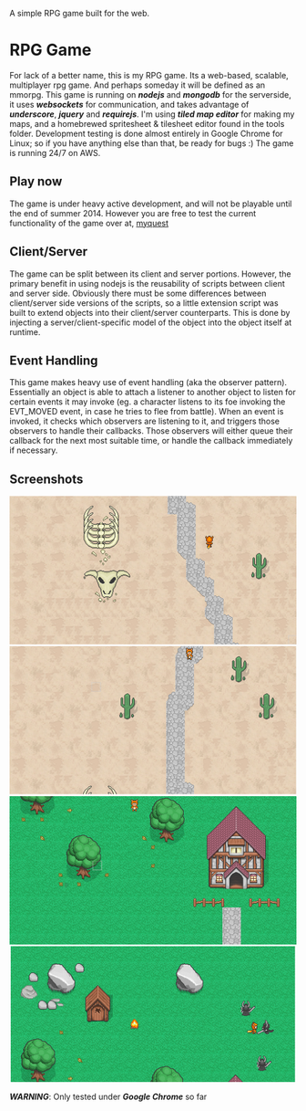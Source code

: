 
A simple RPG game built for the web.


RPG Game
=================

For lack of a better name, this is my RPG game. Its a web-based, scalable, multiplayer rpg game. And perhaps someday it will be defined as an mmorpg. This game is running on ***nodejs*** and ***mongodb*** for the serverside, it uses ***websockets*** for communication, and takes advantage of ***underscore***, ***jquery*** and ***requirejs***. I'm using ***tiled map editor*** for making my maps, and a homebrewed spritesheet & tilesheet editor found in the tools folder. Development testing is done almost entirely in Google Chrome for Linux; so if you have anything else than that, be ready for bugs :)  The game is running 24/7 on AWS.


Play now
------------

The game is under heavy active development, and will not be playable until the end of summer 2014. However you are free to test the current functionality of the game over at, [myquest](/playground/myquest)


Client/Server
-----------------

The game can be split between its client and server portions. However, the primary benefit in using nodejs is the reusability of scripts between client and server side. Obviously there must be some differences between client/server side versions of the scripts, so a little extension script was built to extend objects into their client/server counterparts. This is done by injecting a server/client-specific model of the object into the object itself at runtime.


Event Handling
---------------

This game makes heavy use of event handling (aka the observer pattern). Essentially an object is able to attach a listener to another object to listen for certain events it may invoke (eg. a character listens to its foe invoking the EVT_MOVED event, in case he tries to flee from battle). When an event is invoked, it checks which observers are listening to it, and triggers those observers to handle their callbacks. Those observers will either queue their callback for the next most suitable time, or handle the callback immediately if necessary.



Screenshots
-----------

![1](images/rpg1.png)
![2](images/rpg2.png)
![3](images/rpg3.png)
![4](images/rpg4.png)


***WARNING***: Only tested under ***Google Chrome*** so far

